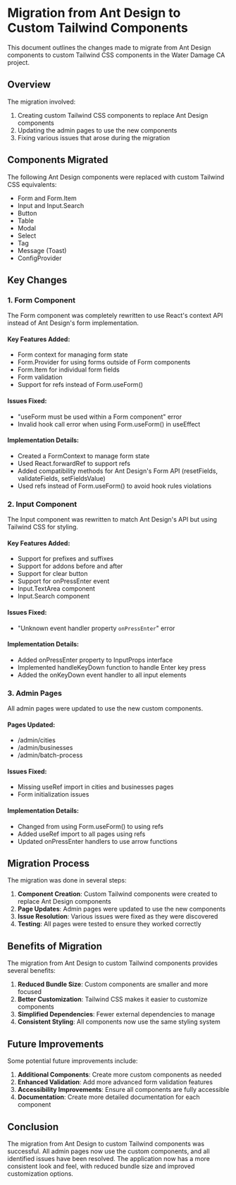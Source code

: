 # Migration from Ant Design to Custom Tailwind Components

This document outlines the changes made to migrate from Ant Design components to custom Tailwind CSS components in the Water Damage CA project.

## Overview

The migration involved:
1. Creating custom Tailwind CSS components to replace Ant Design components
2. Updating the admin pages to use the new components
3. Fixing various issues that arose during the migration

## Components Migrated

The following Ant Design components were replaced with custom Tailwind CSS equivalents:

- Form and Form.Item
- Input and Input.Search
- Button
- Table
- Modal
- Select
- Tag
- Message (Toast)
- ConfigProvider

## Key Changes

### 1. Form Component

The Form component was completely rewritten to use React's context API instead of Ant Design's form implementation.

#### Key Features Added:
- Form context for managing form state
- Form.Provider for using forms outside of Form components
- Form.Item for individual form fields
- Form validation
- Support for refs instead of Form.useForm()

#### Issues Fixed:
- "useForm must be used within a Form component" error
- Invalid hook call error when using Form.useForm() in useEffect

#### Implementation Details:
- Created a FormContext to manage form state
- Used React.forwardRef to support refs
- Added compatibility methods for Ant Design's Form API (resetFields, validateFields, setFieldsValue)
- Used refs instead of Form.useForm() to avoid hook rules violations

### 2. Input Component

The Input component was rewritten to match Ant Design's API but using Tailwind CSS for styling.

#### Key Features Added:
- Support for prefixes and suffixes
- Support for addons before and after
- Support for clear button
- Support for onPressEnter event
- Input.TextArea component
- Input.Search component

#### Issues Fixed:
- "Unknown event handler property `onPressEnter`" error

#### Implementation Details:
- Added onPressEnter property to InputProps interface
- Implemented handleKeyDown function to handle Enter key press
- Added the onKeyDown event handler to all input elements

### 3. Admin Pages

All admin pages were updated to use the new custom components.

#### Pages Updated:
- /admin/cities
- /admin/businesses
- /admin/batch-process

#### Issues Fixed:
- Missing useRef import in cities and businesses pages
- Form initialization issues

#### Implementation Details:
- Changed from using Form.useForm() to using refs
- Added useRef import to all pages using refs
- Updated onPressEnter handlers to use arrow functions

## Migration Process

The migration was done in several steps:

1. **Component Creation**: Custom Tailwind components were created to replace Ant Design components
2. **Page Updates**: Admin pages were updated to use the new components
3. **Issue Resolution**: Various issues were fixed as they were discovered
4. **Testing**: All pages were tested to ensure they worked correctly

## Benefits of Migration

The migration from Ant Design to custom Tailwind components provides several benefits:

1. **Reduced Bundle Size**: Custom components are smaller and more focused
2. **Better Customization**: Tailwind CSS makes it easier to customize components
3. **Simplified Dependencies**: Fewer external dependencies to manage
4. **Consistent Styling**: All components now use the same styling system

## Future Improvements

Some potential future improvements include:

1. **Additional Components**: Create more custom components as needed
2. **Enhanced Validation**: Add more advanced form validation features
3. **Accessibility Improvements**: Ensure all components are fully accessible
4. **Documentation**: Create more detailed documentation for each component

## Conclusion

The migration from Ant Design to custom Tailwind components was successful. All admin pages now use the custom components, and all identified issues have been resolved. The application now has a more consistent look and feel, with reduced bundle size and improved customization options.
